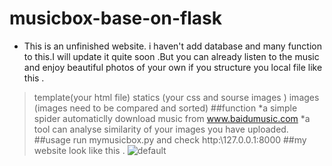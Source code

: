 # musicbox-base-on-flask
* This is an unfinished website. i haven't add database and many function to this.I will update it quite soon .But you can already listen to the music and enjoy beautiful photos of your own if you structure you local file like this .
>template(your html file) 
>statics (your css and sourse images ) 
>images (images need to be compared and sorted)
##function 
*a simple spider automaticlly download music from www.baidumusic.com
*a tool can analyse similarity of your images you have uploaded.
##usage
run mymusicbox.py and check   http:\\127.0.0.1\:8000 
##my website look like this .
![default](show/1.jpg)


